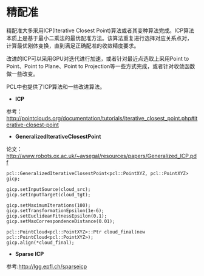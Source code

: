 # 精配准

精配准大多采用ICP(Iterative Closest Point)算法或者其变种算法完成。ICP算法本质上是基于最小二乘法的最优配准方法。该算法重复进行选择对应关系点对， 计算最优刚体变换，直到满足正确配准的收敛精度要求。

改进的ICP可以采用GPU对迭代进行加速，或者针对最近点选取上采用Point to Point、Point to Plane、Point to Projection等一些方式完成，或者针对收敛函数做一些改变。

PCL中也提供了ICP算法和一些改进算法。

* **ICP**

参考：http://pointclouds.org/documentation/tutorials/iterative_closest_point.php#iterative-closest-point

* **GeneralizedIterativeClosestPoint**

论文：http://www.robots.ox.ac.uk/~avsegal/resources/papers/Generalized_ICP.pdf

```
pcl::GeneralizedIterativeClosestPoint<pcl::PointXYZ, pcl::PointXYZ> gicp;

gicp.setInputSource(cloud_src);
gicp.setInputTarget(cloud_tgt);

gicp.setMaximumIterations(100);
gicp.setTransformationEpsilon(1e-6);
gicp.setEuclideanFitnessEpsilon(0.1);
gicp.setMaxCorrespondenceDistance(0.01);

pcl::PointCloud<pcl::PointXYZ>::Ptr cloud_final(new pcl::PointCloud<pcl::PointXYZ>);
gicp.align(*cloud_final);
```

* **Sparse ICP**

参考:http://lgg.epfl.ch/sparseicp